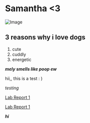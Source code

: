 # Samantha <3

![Image](https://styles.redditmedia.com/t5_2tbwx/styles/communityIcon_m4nsjaqlt4171.png)

## 3 reasons why i love dogs
1. cute
2. cuddly
3. energetic

***mely smells like poop ew***

hii,, this is a test : )

*testing*

[Lab Report 1](lab-report-1-week-2.html)

[Lab Report 1](https://samlucio.github.io/cse15l-lab-reports/lab-report-1-week-2.html)

***hi***